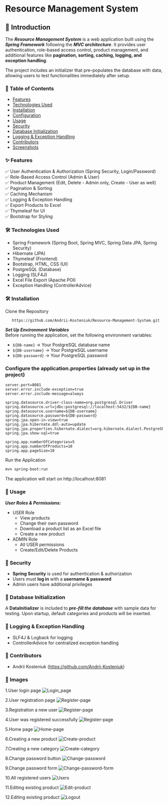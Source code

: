 # Resource Management System

## 📌 Introduction

The _**Resource Management System**_ is a web application built using the _**Spring Framework**_ following the
_**MVC architecture**_.
It provides user authentication, role-based access control, product management,
and additional features like __pagination, sorting, caching, logging, and exception handling__.

The project includes an initializer that pre-populates the database with data, allowing users to test functionalities
immediately after setup.

### 📜 Table of Contents

* [Features](#-features)
* [Technologies Used](#-technologies-used)
* [Installation](#-installation)
* [Configuration](#configure-the-applicationproperties-already-set-up-in-the-project)
* [Usage](#-usage)
* [Security](#-security)
* [Database Initialization](#-database-initialization)
* [Logging & Exception Handling](#-logging--exception-handling)
* [Contributors](#-contributors)
* [Screenshots](#-images)

### ✨ Features

✅ User Authentication & Authorization (Spring Security, Login/Password)\
✅ Role-Based Access Control (Admin & User)\
✅ Product Management (Edit, Delete - Admin only, Create - User as well)\
✅ Pagination & Sorting\
✅ Caching Mechanism\
✅ Logging & Exception Handling\
✅ Export Products to Excel\
✅ Thymeleaf for UI\
✅ Bootstrap for Styling

### 🛠 Technologies Used

- Spring Framework (Spring Boot, Spring MVC, Spring Data JPA, Spring Security)
- Hibernate (JPA)
- Thymeleaf (Frontend)
- Bootstrap, HTML, CSS (UI)
- PostgreSQL (Database)
- Logging (SLF4J)
- Excel File Export (Apache POI)
- Exception Handling (ControllerAdvice)

### 🛠 Installation

Clone the Repository

```
   https://github.com/Andrii-Kosteniuk/Resource-Management-System.git
```

_**Set Up Environment Variables**_\
Before running the application, set the following environment variables:

- `${DB-name}` → Your PostgreSQL database name
- `${DB-username}` → Your PostgreSQL username
- `${DB-password}` → Your PostgreSQL password

### Configure the application.properties (already set up in the project)

``` properties
server.port=8081
server.error.include-exception=true
server.error.include-message=always

spring.datasource.driver-class-name=org.postgresql.Driver
spring.datasource.url=jdbc:postgresql://localhost:5432/${DB-name}
spring.datasource.username=${DB-username}
spring.datasource.password=${DB-password}
spring.jpa.open-in-view=true
spring.jpa.hibernate.ddl-auto=update
spring.jpa.properties.hibernate.dialect=org.hibernate.dialect.PostgreSQLDialect
spring.jpa.show-sql=true

spring.app.numberOfCategories=5
spring.app.numberOfProducts=10
spring.app.pageSize=10
```

Run the Application

``` sh
mvn spring-boot:run
```

The application will start on http://localhost:8081

### 🚀 Usage

_**User Roles & Permissions:**_

- USER Role
    - View products
    - Change their own password
    - Download a product list as an Excel file
    - Create a new product
- ADMIN Role
    - All USER permissions
    - Create/Edit/Delete Products

### 🔐 Security
- **Spring Security** is used for authentication & authorization
- Users must **log in** with a **username & password**
- Admin users have additional privileges
  
### 📂 Database Initialization
  A **DataInitializer** is included to ***pre-fill the database*** with sample data for testing.
  Upon startup, default categories and products will be inserted.

### 📜 Logging & Exception Handling
- SLF4J & Logback for logging
- ControllerAdvice for centralized exception handling

### 👥 Contributors
- Andrii Kosteniuk (https://github.com/Andrii-Kosteniuk)

### 📸 Images

1.User login page
![Login_page](src/main/resources/static/images/Login-page.jpg)


2.User registration page
![Register-page](src/main/resources/static/images/Register-page.jpg)


3.Registration a new user
![Register-page](src/main/resources/static/images/Register-user.jpg)


4.User was registered successfully
![Register-page](src/main/resources/static/images/User-was-registered.jpg)


5.Home page
![Home-page](src/main/resources/static/images/Home-page.jpg)


6.Creating a new product
![Create-product](src/main/resources/static/images/Create-product.jpg)


7.Creating a new category
![Create-category](src/main/resources/static/images/Create-category.jpg)


8.Change password button
![Change-password](src/main/resources/static/images/Change-password.jpg)


9.Change password form
![Change-password-form](src/main/resources/static/images/Change-password-form.jpg)


10.All registered users
![Users](src/main/resources/static/images/Users.jpg)


11.Editing existing product
![Edit-product](src/main/resources/static/images/Edit-product.jpg)


12.Editing existing product
![Logout](src/main/resources/static/images/Logout.jpg)